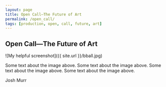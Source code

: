 ```yaml
---
layout: page
title: Open Call—The Future of Art
permalink: /open_call/
tags: [production, open, call, future, art]
---
```


<h2>Open Call—The Future of Art</h2>

![My helpful screenshot]({{ site.url }}/bball.jpg)

Some text about the image above. Some text about the image above. Some text about the image above. Some text about the image above. 

Josh Murr

